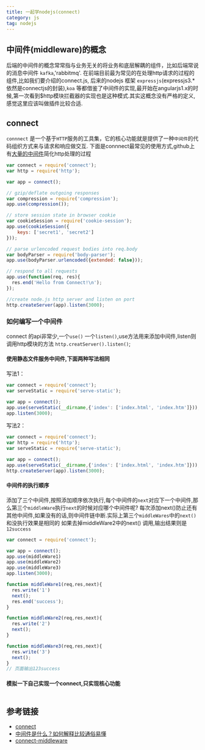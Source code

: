 ```yaml
---
title: 一起学nodejs(connect)
category: js
tag: nodejs
---
```


## 中间件(middleware)的概念

后端的中间件的概念常常指与业务无关的将业务和底层解耦的组件，比如后端常说的消息中间件 `kafka`,'rabbitmq'.
在前端目前最为常见的在处理http请求的过程的组件,比如我们要介绍的connect.js, 后来的nodejs 框架 `expressjs`(expressjs3.* 依然是connectjs的封装),`koa` 等都借鉴了中间件的实现,最开始在angularjs1.x的时候,第一次看到$http模块拦截器的实现也是这种模式.其实这概念没有严格的定义,感觉这里应该叫做插件比较合适.

## connect

`connnect` 是一个基于`HTTP`服务的工具集，它的核心功能就是提供了一种`中间件`的代码组织方式来与请求和响应做交互.
下面是connnect最常见的使用方式,github上有[大量的中间件](https://github.com/senchalabs/connect#middleware)简化http处理的过程

```javascript
var connect = require('connect');
var http = require('http');

var app = connect();

// gzip/deflate outgoing responses
var compression = require('compression');
app.use(compression());

// store session state in browser cookie
var cookieSession = require('cookie-session');
app.use(cookieSession({
    keys: ['secret1', 'secret2']
}));

// parse urlencoded request bodies into req.body
var bodyParser = require('body-parser');
app.use(bodyParser.urlencoded({extended: false}));

// respond to all requests
app.use(function(req, res){
  res.end('Hello from Connect!\n');
});

//create node.js http server and listen on port
http.createServer(app).listen(3000);
```

### 如何编写一个中间件

connect 的api非常少,一个`use()` 一个`listen()`,use方法用来添加中间件,listen则调用http模块的方法 `http.creatServer().listen()`;

#### 使用静态文件服务中间件,下面两种写法相同

写法1：

```javascript
var connect = require('connect');
var serveStatic = require('serve-static');

var app = connect();
app.use(serveStatic(__dirname,{'index': ['index.html', 'index.htm']}));
app.listen(3000);
```

写法2：

```javascript
var connect = require('connect');
var http = require('http');
var serveStatic = require('serve-static');

var app = connect();
app.use(serveStatic(__dirname,{'index': ['index.html', 'index.htm']}));
http.createServer(app).listen(3000);
```

#### 中间件的执行顺序

添加了三个中间件,按照添加顺序依次执行,每个中间件的`next`对应下一个中间件,那么第三个`middleWare`执行`next`的时候对应哪个中间件呢?
每次添加next()防止还有其他中间件,如果没有的话,则中间件链中断.实际上第三个`middleWares`中的`next()`和没执行效果是相同的
如果去掉middleWare2中的next() 调用,输出结果则是`12success`

```javascript
var connect = require('connect');

var app = connect();
app.use(middleWare1)
app.use(middleWare2)
app.use(middleWare3)
app.listen(3000);

function middleWare1(req,res,next){
  res.write('1')
  next();
  res.end('success');
}

function middleWare2(req,res,next){
  res.write('2')
  next();
}

function middleWare3(req,res,next){
  res.write('3')
  next();
}
// 页面输出123success
```

#### 模拟一下自己实现一个connect,只实现核心功能

```javascript

```

## 参考链接

- [connect](https://github.com/senchalabs/connect)
- [中间件是什么？如何解释比较通俗易懂](https://www.zhihu.com/question/19730582)
- [connect-middleware](https://stackoverflow.com/questions/5284340/what-is-node-js-connect-express-and-middleware)

